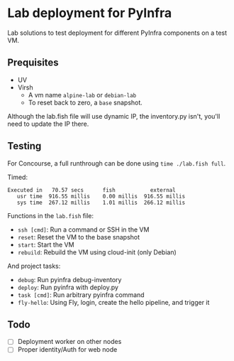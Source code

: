 # Lab deployment for PyInfra

Lab solutions to test deployment for different PyInfra components on a test VM.

## Prequisites

- UV
- Virsh
  - A vm name `alpine-lab` or `debian-lab`
  - To reset back to zero, a `base` snapshot.

Although the lab.fish file will use dynamic IP, the inventory.py isn't, you'll need to update the IP there.

## Testing

For Concourse, a full runthrough can be done using `time ./lab.fish full`.

Timed:
```
Executed in   70.57 secs      fish           external
   usr time  916.55 millis    0.00 millis  916.55 millis
   sys time  267.12 millis    1.01 millis  266.12 millis
```

Functions in the `lab.fish` file:
- `ssh [cmd]`: Run a command or SSH in the VM
- `reset`: Reset the VM to the base snapshot
- `start`: Start the VM
- `rebuild`: Rebuild the VM using cloud-init (only Debian)

And project tasks:
- `debug`: Run pyinfra debug-inventory
- `deploy`: Run pyinfra with deploy.py
- `task [cmd]`: Run arbitrary pyinfra command
- `fly-hello`: Using Fly, login, create the hello pipeline, and trigger it

## Todo

- [ ] Deployment worker on other nodes
- [ ] Proper identity/Auth for web node
